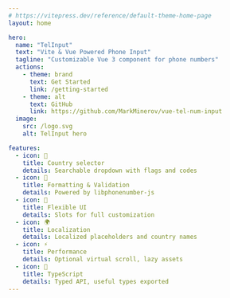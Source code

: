 ```yaml
---
# https://vitepress.dev/reference/default-theme-home-page
layout: home

hero:
  name: "TelInput"
  text: "Vite & Vue Powered Phone Input"
  tagline: "Customizable Vue 3 component for phone numbers"
  actions:
    - theme: brand
      text: Get Started
      link: /getting-started
    - theme: alt
      text: GitHub
      link: https://github.com/MarkMinerov/vue-tel-num-input
  image:
    src: /logo.svg
    alt: TelInput hero

features:
  - icon: 📱
    title: Country selector
    details: Searchable dropdown with flags and codes
  - icon: 🔢
    title: Formatting & Validation
    details: Powered by libphonenumber-js
  - icon: 🎨
    title: Flexible UI
    details: Slots for full customization
  - icon: 🌍
    title: Localization
    details: Localized placeholders and country names
  - icon: ⚡
    title: Performance
    details: Optional virtual scroll, lazy assets
  - icon: 🧩
    title: TypeScript
    details: Typed API, useful types exported
---
```

